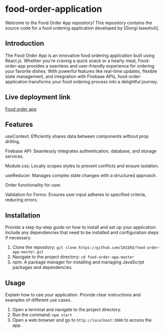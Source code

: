 # food-order-application

Welcome to the Food Order App repository! This repository contains the source code for a food ordering application developed by [Giorgi Iaseshvli].

## Introduction

The Food Order App is  an innovative food ordering application built using React.js. Whether you're craving a quick snack or a hearty meal, 
Food-order-app provides a seamless and user-friendly experience for ordering your favorite dishes. With powerful features like real-time updates, 
flexible state management, and integration with Firebase APIs, food-order-application transforms your food ordering process into a delightful journey.

## Live deployment link

[Food order app](https://iasiko.github.io/food-order-application/)

## Features

useContext:
Efficiently shares data between components without prop drilling.

Firebase API:
Seamlessly integrates authentication, database, and storage services.

Module.css:
Locally scopes styles to prevent conflicts and ensure isolation.

useReducer:
Manages complex state changes with a structured approach.

Order functionality for user.

Validation for Forms:
Ensures user input adheres to specified criteria, reducing errors.


## Installation

Provide a step-by-step guide on how to install and set up your application. Include any dependencies that need to be installed and configuration steps if necessary.

1. Clone the repository: `git clone https://github.com/IASIKO/food-order-app-master.git`
2. Navigate to the project directory: `cd food-order-app-master`
3. npm: A package manager for installing and managing JavaScript packages and dependencies.

## Usage

Explain how to use your application. Provide clear instructions and examples of different use cases. 

1. Open a terminal and navigate to the project directory.
2. Run the command: `npm start`
3. Open a web browser and go to `http://localhost:3000` to access the app.


